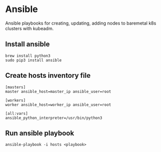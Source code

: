 # Ansible

Ansible playbooks for creating, updating, adding nodes to baremetal k8s clusters with kubeadm.

## Install ansible

```
brew install python3
sudo pip3 install ansible
```

## Create hosts inventory file

```
[masters]
master ansible_host=master_ip ansible_user=root

[workers]
worker ansible_host=worker_ip ansible_user=root

[all:vars]
ansible_python_interpreter=/usr/bin/python3
```

## Run ansible playbook

```
ansible-playbook -i hosts <playbook>
```
